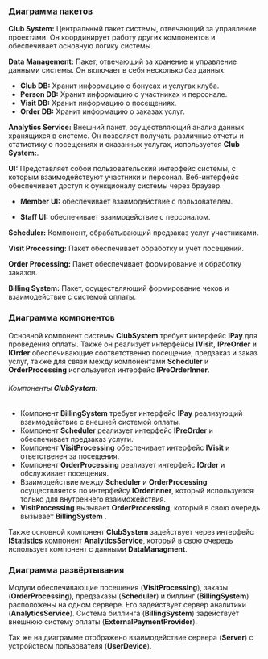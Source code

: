   

### Диаграмма пакетов

**Club System:** Центральный пакет системы, отвечающий за управление проектами. Он координирует работу других компонентов и обеспечивает основную логику системы.

**Data Management:** Пакет, отвечающий за хранение и управление данными системы. Он включает в себя несколько баз данных:

- **Club DB:** Хранит информацию о бонусах и услугах клуба.
- **Person DB:** Хранит информацию о участниках и персонале.
- **Visit DB:** Хранит информацию о посещениях.
- **Order DB:** Хранит информацию о заказах услуг.

**Analytics Service:** Внешний пакет, осуществляющий анализ данных хранящихся в системе. Он позволяет получать различные отчеты и статистику о посещениях и оказанных услугах, используется **Club System:**.

**UI:** Представляет собой пользовательский интерфейс системы, с которым взаимодействуют участники и персонал. Веб-интерфейс обеспечивает доступ к функционалу системы через браузер.

- **Member UI:** обеспечивает взаимодействие с пользователем.

- **Staff UI:** обеспечивает взаимодействие с персоналом.

**Scheduler:** Компонент, обрабатывающий предзаказ услуг участниками.

**Visit Processing:** Пакет обеспечивает обработку и учёт посещений.

**Order Processing:** Пакет обеспечивает формирование и обработку заказов.

**Billing System:** Пакет, осуществляющий формирование чеков и взаимодействие с системой оплаты.

### Диаграмма компонентов

Основной компонент системы  **ClubSystem** требует интерфейс **IPay** для проведения оплаты. Также он реализует интерфейсы **IVisit**, **IPreOrder** и **IOrder** обеспечивающие соответственно посещение, предзаказ и заказ услуг, также для связи между компонентами **Scheduler** и **OrderProcessing** используется интерфейс **IPreOrderInner**.

###### Компоненты **ClubSystem**:
- Компонент **BillingSystem** требует интерфейс **IPay** реализующий взаимодействие с внешней системой оплаты.
- Компонент **Scheduler** реализует интерфейс **IPreOrder** и обеспечивает предзаказ услуги.
- Компонент **VisitProcessing** обеспечивает интерфейс **IVisit** и ответственен за посещения.
- Компонент **OrderProcessing** реализует интерфейс **IOrder** и обслуживает посещения.
- Взаимодействие между **Scheduler** и **OrderProcessing** осуществляется по интерфейсу **IOrderInner**, который используется только для внутреннего взаиможействия.
- **VisitProcessing** вызывает **OrderProcessing**, который в свою очередь вызывает **BillingSystem** .

Также основной компонент **ClubSystem** задействует через интерфейс  **IStatistics** компонент **AnalyticsService**, который в свою очередь использует компонент с данными **DataManagment**.

### Диаграмма развёртывания

Модули обеспечивающие посещения (**VisitProcessing**), заказы (**OrderProcessing**), предзаказы (**Scheduler**) и биллинг (**BillingSystem**) расположены на одном сервере. Его задействует сервер аналитики (**AnalyticsService**). Система биллинга (**BillingSystem**) задействует внешнюю систему оплаты (**ExternalPaymentProvider**).

Так же на диаграмме отображено взаимодействие сервера (**Server**) с устройством пользователя (**UserDevice**).
